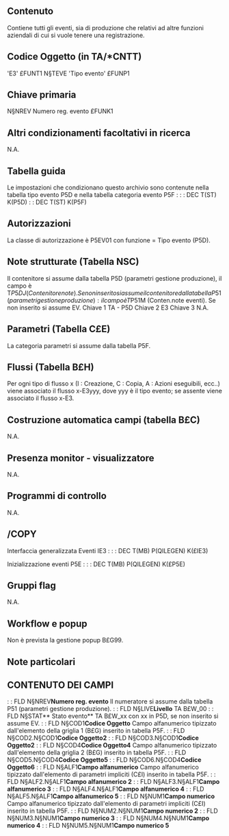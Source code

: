 ## Contenuto
Contiene tutti gli eventi, sia di produzione che relativi ad altre funzioni aziendali di cui si vuole tenere una registrazione.

## Codice Oggetto (in TA/*CNTT)
 'E3'                               £FUNT1
 N§TEVE 'Tipo evento'   £FUNP1

## Chiave primaria
N§NREV     Numero reg. evento    £FUNK1

## Altri condizionamenti facoltativi in ricerca
N.A.

## Tabella guida
Le impostazioni che condizionano questo archivio sono contenute nella tabella tipo evento P5D e nella tabella categoria evento P5F : 
 :  : DEC T(ST) K(P5D)
 :  : DEC T(ST) K(P5F)

## Autorizzazioni
La classe di autorizzazione è P5EV01 con funzione = Tipo evento (P5D).

## Note strutturate (Tabella NSC)
Il contenitore si assume dalla tabella P5D (parametri gestione produzione), il campo è T$P5DJ (Contenitore note).
Se non inserito si assume il contenitore dalla tabella P51 (parametri gestione produzione) :  il campo è T$P51M (Conten.note eventi). Se non inserito si assume EV.
 Chiave 1 TA - P5D
 Chiave 2 E3
 Chiave 3 N.A.

## Parametri (Tabella C£E)
La categoria parametri si assume dalla tabella P5F.

## Flussi (Tabella B£H)
Per ogni tipo di flusso x (I : Creazione, C : Copia, A : Azioni eseguibili, ecc..) viene associato il flusso x-E3yyy, dove yyy è il tipo evento; se assente viene associato il flusso x-E3.

## Costruzione automatica campi (tabella B£C)
N.A.

## Presenza monitor - visualizzatore
N.A.

## Programmi di controllo
N.A.

## /COPY
Interfaccia generalizzata Eventi IE3 : 
 :  : DEC T(MB) P(QILEGEN) K(£IE3)

Inizializzazione eventi  P5E : 
 :  : DEC T(MB) P(QILEGEN) K(£P5E)

## Gruppi flag
N.A.

## Workflow e popup
Non è prevista la gestione popup B£G99.

## Note particolari

## CONTENUTO DEI CAMPI
 :  : FLD N§NREV**Numero reg. evento**
Il numeratore si assume dalla tabella P51 (parametri gestione produzione).
 :  : FLD N§LIVE**Livello**
TA B£W_00
 :  : FLD N§STAT**        Stato evento**
TA B£W_xx con xx in P5D, se non inserito si assume EV.
 :  : FLD N§COD1**Codice Oggetto**
Campo alfanumerico tipizzato dall'elemento della griglia 1 (B£G) inserito in tabella P5F.
 :  : FLD N§COD2.N§COD1**Codice Oggetto2**
 :  : FLD N§COD3.N§COD1**Codice Oggetto2**
 :  : FLD N§COD4**Codice Oggetto4**
Campo alfanumerico tipizzato dall'elemento della griglia 2 (B£G) inserito in tabella P5F.
 :  : FLD N§COD5.N§COD4**Codice Oggetto5**
 :  : FLD N§COD6.N§COD4**Codice Oggetto6**
 :  : FLD N§ALF1**Campo alfanumerico**
Campo alfanumerico tipizzato dall'elemento di parametri impliciti (C£I) inserito in tabella P5F.
 :  : FLD N§ALF2.N§ALF1**Campo alfanumerico 2**
 :  : FLD N§ALF3.N§ALF1**Campo alfanumerico 3**
 :  : FLD N§ALF4.N§ALF1**Campo alfanumerico 4**
 :  : FLD N§ALF5.N§ALF1**Campo alfanumerico 5**
 :  : FLD N§NUM1**Campo numerico**
Campo alfanumerico tipizzato dall'elemento di parametri impliciti (C£I) inserito in tabella P5F.
 :  : FLD N§NUM2.N§NUM1**Campo numerico 2**
 :  : FLD N§NUM3.N§NUM1**Campo numerico 3**
 :  : FLD N§NUM4.N§NUM1**Campo numerico 4**
 :  : FLD N§NUM5.N§NUM1**Campo numerico 5**
